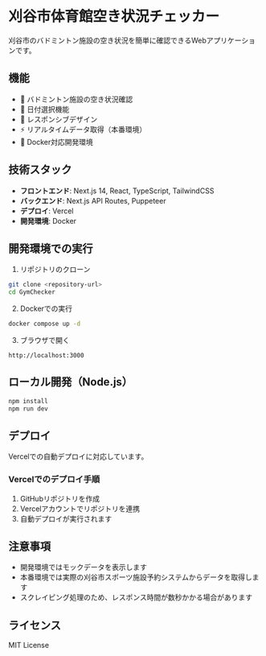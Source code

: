 # 刈谷市体育館空き状況チェッカー

刈谷市のバドミントン施設の空き状況を簡単に確認できるWebアプリケーションです。

## 機能

- 🏸 バドミントン施設の空き状況確認
- 📅 日付選択機能
- 🎨 レスポンシブデザイン
- ⚡ リアルタイムデータ取得（本番環境）
- 🐳 Docker対応開発環境

## 技術スタック

- **フロントエンド**: Next.js 14, React, TypeScript, TailwindCSS
- **バックエンド**: Next.js API Routes, Puppeteer
- **デプロイ**: Vercel
- **開発環境**: Docker

## 開発環境での実行

1. リポジトリのクローン
```bash
git clone <repository-url>
cd GymChecker
```

2. Dockerでの実行
```bash
docker compose up -d
```

3. ブラウザで開く
```
http://localhost:3000
```

## ローカル開発（Node.js）

```bash
npm install
npm run dev
```

## デプロイ

Vercelでの自動デプロイに対応しています。

### Vercelでのデプロイ手順

1. GitHubリポジトリを作成
2. Vercelアカウントでリポジトリを連携
3. 自動デプロイが実行されます

## 注意事項

- 開発環境ではモックデータを表示します
- 本番環境では実際の刈谷市スポーツ施設予約システムからデータを取得します
- スクレイピング処理のため、レスポンス時間が数秒かかる場合があります

## ライセンス

MIT License
